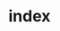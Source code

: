 # index
<?php
php
$ mkdir twilio-php-app
$ cd twilio-php-app

$ composer init --require=twilio/sdk
?>
